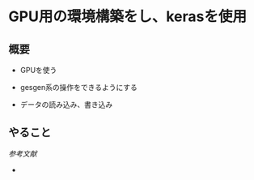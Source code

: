 # GPU用の環境構築をし、kerasを使用
## 概要
- GPUを使う

- gesgen系の操作をできるようにする

- データの読み込み、書き込み


## やること

*参考文献*
- []()